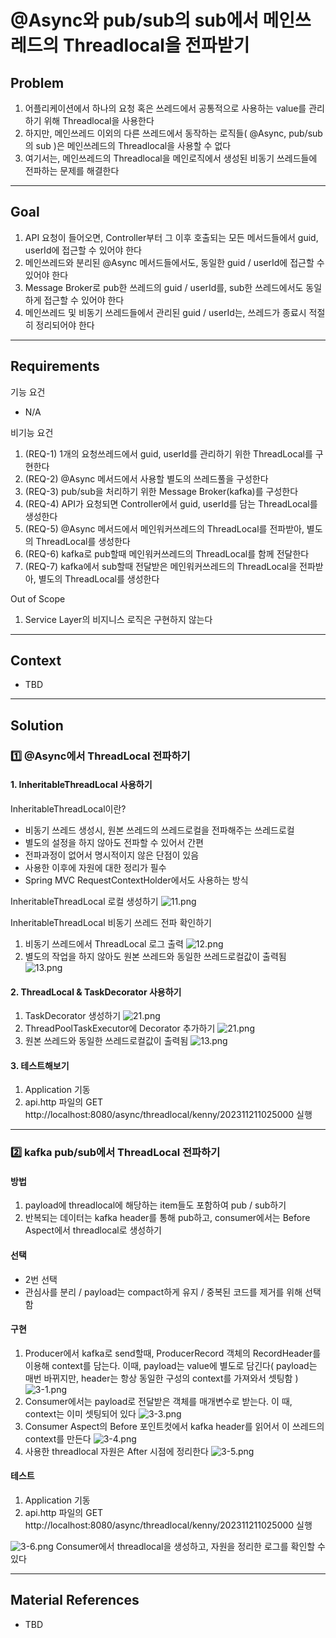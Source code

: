 # @Async와 pub/sub의 sub에서 메인쓰레드의 Threadlocal을 전파받기
## Problem
1. 어플리케이션에서 하나의 요청 혹은 쓰레드에서 공통적으로 사용하는 value를 관리하기 위해 Threadlocal을 사용한다
2. 하지만, 메인쓰레드 이외의 다른 쓰레드에서 동작하는 로직들( @Async, pub/sub의 sub )은 메인쓰레드의 Threadlocal을 사용할 수 없다
3. 여기서는, 메인쓰레드의 Threadlocal을 메인로직에서 생성된 비동기 쓰레드들에 전파하는 문제를 해결한다

---

## Goal
1. API 요청이 들어오면, Controller부터 그 이후 호출되는 모든 메서드들에서 guid, userId에 접근할 수 있어야 한다
2. 메인쓰레드와 분리된 @Async 메서드들에서도, 동일한 guid / userId에 접근할 수 있어야 한다
3. Message Broker로 pub한 쓰레드의 guid / userId를, sub한 쓰레드에서도 동일하게 접근할 수 있어야 한다
4. 메인쓰레드 및 비동기 쓰레드들에서 관리된 guid / userId는, 쓰레드가 종료시 적절히 정리되어야 한다

---

## Requirements
기능 요건
- N/A

비기능 요건
1. (REQ-1) 1개의 요청쓰레드에서 guid, userId를 관리하기 위한 ThreadLocal를 구현한다  
2. (REQ-2) @Async 메서드에서 사용할 별도의 쓰레드풀을 구성한다
3. (REQ-3) pub/sub을 처리하기 위한 Message Broker(kafka)를 구성한다
4. (REQ-4) API가 요청되면 Controller에서 guid, userId를 담는 ThreadLocal를 생성한다
5. (REQ-5) @Async 메서드에서 메인워커쓰레드의 ThreadLocal를 전파받아, 별도의 ThreadLocal를 생성한다
6. (REQ-6) kafka로 pub할때 메인워커쓰레드의 ThreadLocal를 함께 전달한다
7. (REQ-7) kafka에서 sub할때 전달받은 메인워커쓰레드의 ThreadLocal을 전파받아, 별도의 ThreadLocal를 생성한다


Out of Scope
1. Service Layer의 비지니스 로직은 구현하지 않는다

---

## Context
- TBD

---

## Solution
### 1️⃣ @Async에서 ThreadLocal 전파하기 
#### 1. InheritableThreadLocal 사용하기
InheritableThreadLocal이란?
- 비동기 쓰레드 생성시, 원본 쓰레드의 쓰레드로컬을 전파해주는 쓰레드로컬
- 별도의 설정을 하지 않아도 전파할 수 있어서 간편
- 전파과정이 없어서 명시적이지 않은 단점이 있음
- 사용한 이후에 자원에 대한 정리가 필수 
- Spring MVC RequestContextHolder에서도 사용하는 방식

InheritableThreadLocal 로컬 생성하기
![11.png](img%2F11.png)

InheritableThreadLocal 비동기 쓰레드 전파 확인하기
1) 비동기 쓰레드에서 ThreadLocal 로그 출력
![12.png](img%2F12.png)
2) 별도의 작업을 하지 않아도 원본 쓰레드와 동일한 쓰레드로컬값이 출력됨
![13.png](img%2F13.png)


#### 2. ThreadLocal & TaskDecorator 사용하기
1) TaskDecorator 생성하기
![21.png](img%2F21.png)
2) ThreadPoolTaskExecutor에 Decorator 추가하기
![21.png](img%2F22.png)
3) 원본 쓰레드와 동일한 쓰레드로컬값이 출력됨
![13.png](img%2F13.png)

#### 3. 테스트해보기
1) Application 기동
2) api.http 파일의 GET http://localhost:8080/async/threadlocal/kenny/202311211025000 실행

---

### 2️⃣ kafka pub/sub에서 ThreadLocal 전파하기
#### 방법
1. payload에 threadlocal에 해당하는 item들도 포함하여 pub / sub하기
2. 반복되는 데이터는 kafka header를 통해 pub하고, consumer에서는 Before Aspect에서 threadlocal로 생성하기 

#### 선택
- 2번 선택 
- 관심사를 분리 / payload는 compact하게 유지 / 중복된 코드를 제거를 위해 선택함 

#### 구현
1) Producer에서 kafka로 send할때, ProducerRecord 객체의 RecordHeader를 이용해 context를 담는다. 이때, payload는 value에 별도로 담긴다( payload는 매번 바뀌지만, header는 항상 동일한 구성의 context를 가져와서 셋팅함 )
![3-1.png](img%2F3-1.png)
2) Consumer에서는 payload로 전달받은 객체를 매개변수로 받는다. 이 때, context는 이미 셋팅되어 있다
![3-3.png](img%2F3-3.png)
3) Consumer Aspect의 Before 포인트컷에서 kafka header를 읽어서 이 쓰레드의 context를 만든다
![3-4.png](img%2F3-4.png)
4) 사용한 threadlocal 자원은 After 시점에 정리한다
![3-5.png](img%2F3-5.png)

#### 테스트
1) Application 기동
2) api.http 파일의 GET http://localhost:8080/async/threadlocal/kenny/202311211025000 실행
   

![3-6.png](img%2F3-6.png)
Consumer에서 threadlocal을 생성하고, 자원을 정리한 로그를 확인할 수 있다

---

## Material References
- TBD

